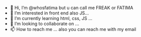 - 👋 Hi, I’m @whosfatima but u can call me FREAK or FATIMA 
- 👀 I’m interested in front end also JS...
- 🌱 I’m currently learning html, css, JS ...
- 💞️ I’m looking to collaborate on ...
- 📫 How to reach me ... also you can reach me with my email

<!---
whosfatima/whosfatima is a ✨ special ✨ repository because its `README.md` (this file) appears on your GitHub profile.
You can click the Preview link to take a look at your changes.
--->


